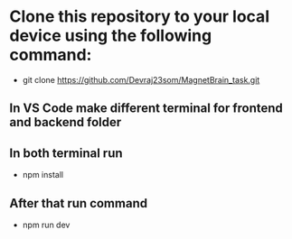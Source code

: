 # Clone this repository to your local device using the following command:
* git clone https://github.com/Devraj23som/MagnetBrain_task.git

## In VS Code make different terminal for frontend and backend folder
## In both terminal run 
* npm install
## After that run command
* npm run dev
